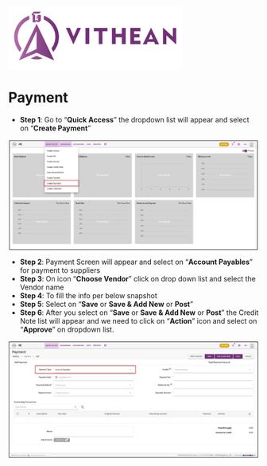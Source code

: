 <img align="center" width="350" style="margin:auto; width: 350px;" title="logo" src="../assets/images/logo.png">

# Payment

- **Step 1**:  Go to “**Quick Access**” the dropdown list will appear and select on “**Create Payment**”
<img align="center" style="margin:auto; width:837px" title="Payment" src="../process-flow/images/07/02-07-01.png">

- **Step 2**: Payment Screen will appear and select on “**Account Payables**” for payment to suppliers
- **Step 3**: On icon “**Choose Vendor**” click on drop down list and select the Vendor name
- **Step 4**: To fill the info per below snapshot
- **Step 5**: Select on “**Save** or **Save & Add New** or **Post**”
- **Step 6**: After you select on “**Save** or **Save & Add New** or **Post**” the Credit Note list will appear and we need to click on “**Action**” icon and select on “**Approve**” on dropdown list.
<img align="center" style="margin:auto; width:837px" title="Payment" src="../process-flow/images/07/02-07-02.png">